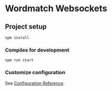 # Wordmatch Websockets

## Project setup
```
npm install
```

### Compiles for development
```
npm run start
```

### Customize configuration
See [Configuration Reference](https://cli.vuejs.org/config/).
